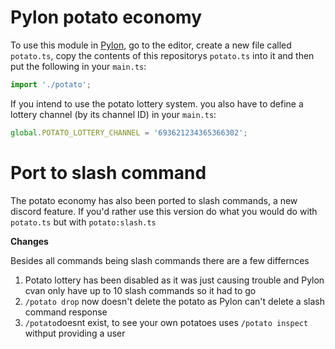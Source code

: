 # Pylon potato economy
To use this module in [Pylon](https://pylon.bot/), go to the editor, create a new file called `potato.ts`, copy the contents of this repositorys `potato.ts` into it and then put the following in your `main.ts`:
```ts
import './potato';
```

If you intend to use the potato lottery system. you also have to define a lottery channel (by its channel ID) in your `main.ts`:
```ts
global.POTATO_LOTTERY_CHANNEL = '693621234365366302';
```

# Port to slash command
The potato economy has also been ported to slash commands, a new discord feature. If you'd rather use this version do what you would do with `potato.ts` but with `potato:slash.ts` 

**Changes**

Besides all commands being slash commands there are a few differnces 

1) Potato lottery has been disabled as it was just causing trouble and Pylon cvan only have up to 10 slash commands so it had to go
2) `/potato drop` now doesn't delete the potato as Pylon can't delete a slash command response
3) `/potato`doesnt exist, to see your own potatoes uses `/potato inspect` withput providing a user
